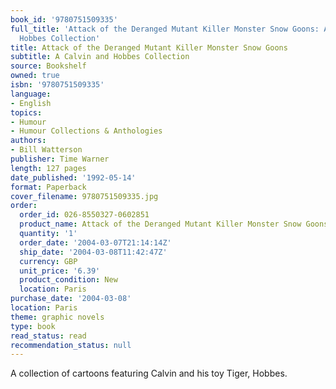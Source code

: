 ```yaml
---
book_id: '9780751509335'
full_title: 'Attack of the Deranged Mutant Killer Monster Snow Goons: A Calvin and
  Hobbes Collection'
title: Attack of the Deranged Mutant Killer Monster Snow Goons
subtitle: A Calvin and Hobbes Collection
source: Bookshelf
owned: true
isbn: '9780751509335'
language:
- English
topics:
- Humour
- Humour Collections & Anthologies
authors:
- Bill Watterson
publisher: Time Warner
length: 127 pages
date_published: '1992-05-14'
format: Paperback
cover_filename: 9780751509335.jpg
order:
  order_id: 026-8550327-0602851
  product_name: Attack of the Deranged Mutant Killer Monster Snow Goons
  quantity: '1'
  order_date: '2004-03-07T21:14:14Z'
  ship_date: '2004-03-08T11:42:47Z'
  currency: GBP
  unit_price: '6.39'
  product_condition: New
  location: Paris
purchase_date: '2004-03-08'
location: Paris
theme: graphic novels
type: book
read_status: read
recommendation_status: null
---
```

A collection of cartoons featuring Calvin and his toy Tiger, Hobbes.
